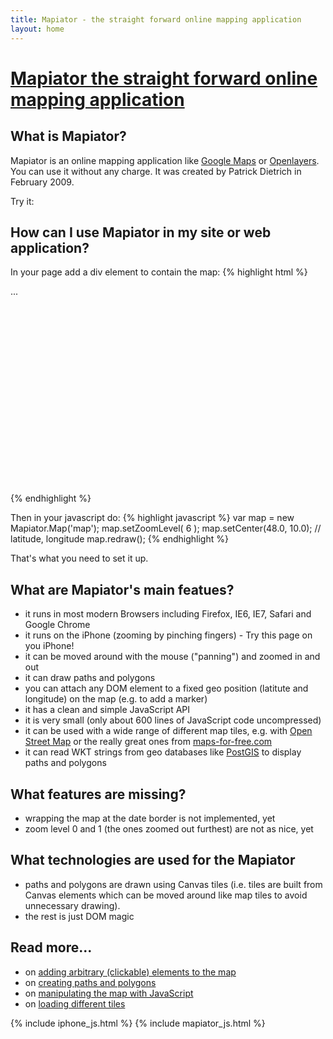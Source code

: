 ```yaml
---
title: Mapiator - the straight forward online mapping application
layout: home
---
```


<h1>
	<a href="http://pdietrich.github.com/mapiator/">
		Mapiator
		<span class="subtitle">the straight forward online mapping application</span>
	</a>
</h1>

What is Mapiator?
------------------

Mapiator is an online mapping application like <a href="http://maps.google.com">Google Maps</a> or
<a href="http://openlayers.org">Openlayers</a>. You can use it without any charge. It was created by Patrick Dietrich in February 2009.

Try it:

<div id="map">
</div>


How can I use Mapiator in my site or web application?
--------------------------------------------------------

In your page add a div element to contain the map:
{% highlight html %}
<script type="text/javascript" src="Mapiator.js"></script>
...
<div id="map" style="width:400px; height:300px; position:relative"></div>
{% endhighlight %}

Then in your javascript do:
{% highlight javascript %}
var map = new Mapiator.Map('map');
map.setZoomLevel( 6 );
map.setCenter(48.0, 10.0); // latitude, longitude
map.redraw();
{% endhighlight %}

That's what you need to set it up.

What are Mapiator's main featues?
-----------------------------------

* it runs in most modern Browsers including Firefox, IE6, IE7, Safari and Google Chrome
* it runs on the iPhone (zooming by pinching fingers) - Try this page on you iPhone!
* it can be moved around with the mouse ("panning") and zoomed in and out
* it can draw paths and polygons
* you can attach any DOM element to a fixed geo position (latitute and longitude) on the map (e.g. to add a marker)
* it has a clean and simple JavaScript API
* it is very small (only about 600 lines of JavaScript code uncompressed)
* it can be used with a wide range of different map tiles, e.g. with <a href="http://www.openstreetmap.org/">Open Street Map</a> or the really great ones from <a href="http://www.maps-for-free.com/">maps-for-free.com</a>
* it can read WKT strings from geo databases like <a href="http://postgis.refractions.net/">PostGIS</a> to display paths and polygons

What features are missing?
------------------------------

* wrapping the map at the date border is not implemented, yet
* zoom level 0 and 1 (the ones zoomed out furthest) are not as nice, yet


What technologies are used for the Mapiator
-----------------------------------------------

* paths and polygons are drawn using Canvas tiles (i.e. tiles are built from Canvas elements which can be moved around like map tiles to avoid unnecessary drawing).
* the rest is just DOM magic

Read more...
-------------

* on [adding arbitrary (clickable) elements to the map](documentation.html#elements)
* on [creating paths and polygons](documentation.html#paths_and_polygons)
* on [manipulating the map with JavaScript](documentation.html#programmatical)
* on [loading different tiles](documentation.html#tiles)

{% include iphone_js.html %}
{% include mapiator_js.html %}




























